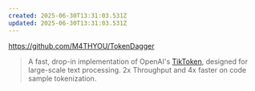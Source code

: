 ```yaml
---
created: 2025-06-30T13:31:03.531Z
updated: 2025-06-30T13:31:03.531Z
---
```

https://github.com/M4THYOU/TokenDagger

> A fast, drop-in implementation of OpenAI's [TikToken](https://github.com/openai/tiktoken), designed for large-scale text processing. 2x Throughput and 4x faster on code sample tokenization.